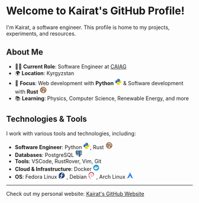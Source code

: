 # Welcome to Kairat's GitHub Profile!

I'm Kairat, a software engineer. This profile is home to my projects, experiments, and resources.

## About Me

- 👨‍💻 **Current Role**: Software Engineer at [CAIAG](https://www.caiag.kg/en/)
- 🌍 **Location**: Kyrgyzstan  
- 🚀 **Focus**: Web development with **Python** <img src="assets/python-svgrepo-com.svg" alt="Python Icon" width="18"/> & Software development with **Rust** <img src="assets/rust-svgrepo-com.svg" alt="Rust Icon" width="20"/>
- 📚 **Learning**: Physics, Computer Science, Renewable Energy, and more  

## Technologies & Tools

I work with various tools and technologies, including:

- **Software Engineer**: Python <img src="assets/python-svgrepo-com.svg" alt="Python Icon" width="18"/>, Rust <img src="assets/rust-svgrepo-com.svg" alt="Rust Icon" width="20"/>
- **Databases**: PostgreSQL <img src="assets/postgresql-logo-svgrepo-com.svg" alt="PostgreSQL Icon" width="18"/>
- **Tools**: VSCode, RustRover, Vim, Git
- **Cloud & Infrastructure**: Docker <img src="assets/docker-svgrepo-com.svg" alt="Docker Icon" width="18"/>
- **OS**: Fedora Linux <img src="assets/fedora-svgrepo-com.svg" alt="Fedora Icon" width="18"/>
  , Debian <img src="assets/debian-svgrepo-com.svg" alt="Debian Icon" width="18"/>
  , Arch Linux <img src="assets/arch-linux-svgrepo-com.svg" alt="Arch Icon" width="18"/>


---

Check out my personal website: [Kairat's GitHub Website](https://imkairat.github.io/)

